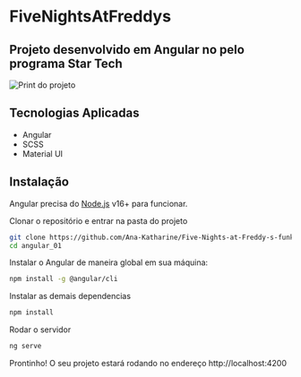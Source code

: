 # FiveNightsAtFreddys

## Projeto desenvolvido em Angular no pelo programa Star Tech

![Print do projeto](https://i.ibb.co/7z2PJsg/Whats-App-Image-2023-08-11-at-23-16-05.jpg)

## Tecnologias Aplicadas
- Angular
- SCSS
- Material UI

## Instalação
Angular precisa do [Node.js](https://nodejs.org/) v16+ para funcionar.

Clonar o repositório e entrar na pasta do projeto
```sh
git clone https://github.com/Ana-Katharine/Five-Nights-at-Freddy-s-funko.git
cd angular_01
```

Instalar o Angular de maneira global em sua máquina:
```sh
npm install -g @angular/cli
```

Instalar as demais dependencias
```sh
npm install
```

Rodar o servidor
```sh
ng serve
```

Prontinho! O seu projeto estará rodando no endereço http://localhost:4200
